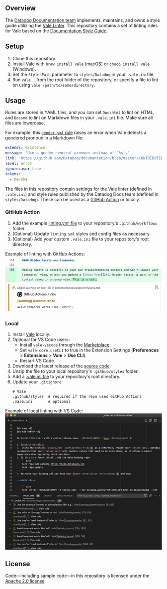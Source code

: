 ## Overview

The [Datadog Documentation team][13] implements, maintains, and owns a style guide utilizing the [Vale Linter][1]. This repository contains a set of linting rules for Vale based on the [Documentation Style Guide][10].

## Setup

1. Clone this repository.
1. Install Vale with `brew install vale` (macOS) or `choco install vale` (Windows). 
1. Set the `StylesPath` parameter to `styles/Datadog` in your `.vale.ini`file.
1. Run `vale .` from the root folder of the repository, or specify a file to lint on using `vale /path/to/some/directory`.

## Usage

Rules are stored in YAML files, and you can set `Docshtml` to lint on HTML, and `Docsmd` to lint on Markdown files in your `.vale.ini` file. Make sure all files are lowercase.

For example, this [`gender.yml` rule][3] raises an error when Vale detects a gendered pronoun in a Markdown file:

```yml
extends: existence
message: "Use a gender-neutral pronoun instead of '%s'."
link: "https://github.com/DataDog/documentation/blob/master/CONTRIBUTING.md#gender"
level: error
ignorecase: true
tokens:
  - he/she
```

The files in this repository contain settings for the Vale linter (defined in `.vale.ini`) and style rules published by the Datadog Docs team (defined in `styles/Datadog`). These can be used as a [GitHub Action][2] or locally.

### GitHub Action

1. Add the example [linting.yml file][3] to your repository's `.github/workflows` folder.
1. (Optional) Update `linting.yml` styles and config files as necessary.
1. (Optional) Add your custom `.vale.ini` file to your repository's root directory.

Example of linting with GitHub Actions:<br>
![GitHub Actions linting][4]

### Local

1. Install [Vale][5] locally.
1. Optional for VS Code users:
    * Install `vale-vscode` through the [Marketplace][6].
    * Set `vale.core.useCLI` to true in the Extension Settings (**Preferences** > **Extensions** > **Vale** > **Use CLI**).
    * Restart VS Code.
1. Download the latest release of the [source code][7].
1. Unzip the file to your local repository's `.github/styles` folder.
1. Add a [.vale.ini file][8] to your repository's root directory.
1. Update your `.gitignore`:
   ```
   # Vale
   .github/styles  # required if the repo uses GitHub Actions
   .vale.ini       # optional
   ```

Example of local linting with VS Code:<br>
![VS Code linting][9]

## License

Code—including sample code—in this repository is licensed under the [Apache 2.0 license][11].

[1]: https://docs.errata.ai
[2]: https://github.com/errata-ai/vale-action
[3]: /examples/linting.yml
[4]: /examples/github-actions-linting.png
[5]: https://vale.sh/docs/vale-cli/installation/
[6]: https://marketplace.visualstudio.com/items?itemName=errata-ai.vale-server
[7]: https://github.com/DataDog/datadog-vale/releases/
[8]: examples/.vale.ini
[9]: /examples/vs-code-linting.png
[10]: https://github.com/DataDog/documentation/blob/master/CONTRIBUTING.md
[11]: https://github.com/DataDog/datadog-vale/blob/main/LICENSE
[13]: https://github.com/DataDog/documentation